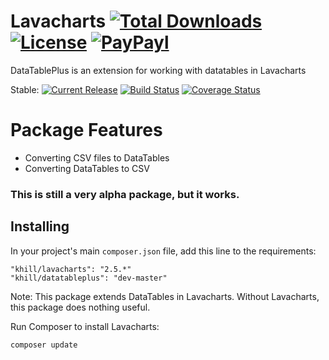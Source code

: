 # Lavacharts [![Total Downloads](https://img.shields.io/packagist/dt/khill/datatableplus.svg?style=plastic)](https://packagist.org/packages/khill/datatableplus) [![License](https://img.shields.io/packagist/l/khill/datatableplus.svg?style=plastic)](http://opensource.org/licenses/MIT) [![PayPayl](https://img.shields.io/badge/paypal-donate-yellow.svg?style=plastic)](https://www.paypal.com/cgi-bin/webscr?cmd=_s-xclick&hosted_button_id=FLP6MYY3PYSFQ)

DataTablePlus is an extension for working with datatables in Lavacharts


Stable:
[![Current Release](https://img.shields.io/github/release/kevinkhill/datatableplus.svg?style=plastic)](https://github.com/kevinkhill/datatableplus/releases)
[![Build Status](https://img.shields.io/travis/kevinkhill/datatableplus/master.svg?style=plastic)](https://travis-ci.org/kevinkhill/datatableplus)
[![Coverage Status](https://img.shields.io/coveralls/kevinkhill/datatableplus/master.svg?style=plastic)](https://coveralls.io/r/kevinkhill/datatableplus?branch=master)



Package Features
================
- Converting CSV files to DataTables
- Converting DataTables to CSV

### This is still a very alpha package, but it works.


Installing
----------
In your project's main ```composer.json``` file, add this line to the requirements:

  ```
  "khill/lavacharts": "2.5.*"
  "khill/datatableplus": "dev-master"
  ```
Note: This package extends DataTables in Lavacharts. Without Lavacharts, this package does nothing useful.


Run Composer to install Lavacharts:

  ```
  composer update
  ```

